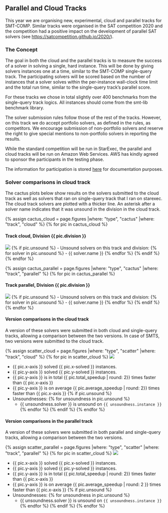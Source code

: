 ## Parallel and Cloud Tracks

This year we are organising new, experimental, cloud and parallel tracks
for SMT-COMP.  Similar tracks were organised in the SAT competition 2020
and the competition had a positive impact on the development of parallel
SAT solvers (see <https://satcompetition.github.io/2020/>).

### The Concept

The goal in both the cloud and the parallel tracks is to measure the
success of a solver in solving a single, hard instance.  This will be done by
giving solvers instances one at a time, similar to the SMT-COMP single-query
track.  The participating solvers will be scored based on the number of
instances that a solver solves within the per-instance wall-clock time limit
and the total run time, similar to the single-query track’s parallel score.

For these tracks we chose in total slightly over 400 benchmarks from the
single-query track logics.  All instances should come from the smt-lib
benchmark library.

The solver submission rules follow those of the rest of the tracks.  However,
on this track we do accept portfolio solvers, as defined in the rules, as
competitors.  We encourage submission of non-portfolio solvers and reserve the
right to give special mentions to non-portfolio solvers in reporting the
results.

While the standard competition will be run in StarExec, the parallel and cloud
tracks will be run on Amazon Web Services.  AWS has kindly agreed to sponsor
the participants in the testing phase.

The information for participation is stored
[here](parallel-and-cloud-tracks-participation.html) for documentation
purposes.



### Solver comparisons in cloud track

The cactus plots below show results on the solvers submitted to the
cloud track as well as solvers that ran on single-query
track that I ran on starexec.  The cloud track solvers are plotted with
a thicker line.  An asterisk after a solver name indicates that it was
unsound in the division in the cloud track.

{% assign cactus_cloud = page.figures |where: "type", "cactus" |where: "track", "cloud" %}
{% for pic in cactus_cloud %}
#### Track cloud, Division {{ pic.division }}
  <img src="par-cloud-analysis/{{ pic.name }}.svg"/>
  {% if pic.unsound %}
  - Unsound solvers on this track and division:
    {% for solver in pic.unsound %}
    - {{ solver.name }}
    {% endfor %}
  {% endif %}
{% endfor %}

{% assign cactus_parallel = page.figures |where: "type", "cactus" |where: "track", "parallel" %}
{% for pic in cactus_parallel %}
#### Track parallel, Division {{ pic.division }}
  <img src="par-cloud-analysis/{{ pic.name }}.svg"/>
  {% if pic.unsound %}
  - Unsound solvers on this track and division:
    {% for solver in pic.unsound %}
    - {{ solver.name }}
    {% endfor %}
  {% endif %}
{% endfor %}


#### Version comparisons in the cloud track

A version of these solvers were submitted in both cloud and single-query
tracks, allowing a comparison between the two versions.  In case of
SMTS, two versions were submitted to the cloud track.

{% assign scatter_cloud = page.figures |where: "type", "scatter" |where: "track", "cloud" %}
{% for pic in scatter_cloud %}
  <img src="par-cloud-analysis/{{ pic.name }}.svg"/>
  - {{ pic.x-axis }} solved {{ pic.x-solved }} instances.
  - {{ pic.y-axis }} solved {{ pic.y-solved }} instances.
  - {{ pic.y-axis }} is in total {{ pic.total_speedup | round: 2}} times faster than
    {{ pic.x-axis }}
  - {{ pic.y-axis }} is on average {{ pic.average_speedup | round: 2}} times faster than
    {{ pic.x-axis }}
  {% if pic.unsound %}
  - Unsoundnesses:
    {% for unsoundness in pic.unsound %}
    - {{ unsoundness.solver }} is unsound on `{{ unsoundness.instance }}`
    {% endfor %}
  {% endif %}
{% endfor %}


#### Version comparisons in the parallel track

A version of these solvers were submitted in both parallel and single-query
tracks, allowing a comparison between the two versions.

{% assign scatter_parallel = page.figures |where: "type", "scatter" |where: "track", "parallel" %}
{% for pic in scatter_cloud %}
  <img src="par-cloud-analysis/{{ pic.name }}.svg"/>
  - {{ pic.x-axis }} solved {{ pic.x-solved }} instances.
  - {{ pic.y-axis }} solved {{ pic.y-solved }} instances.
  - {{ pic.y-axis }} is in total {{ pic.total_speedup | round: 2}} times faster than
    {{ pic.x-axis }}
  - {{ pic.y-axis }} is on average {{ pic.average_speedup | round: 2 }} times faster than
    {{ pic.x-axis }}
  {% if pic.unsound %}
  - Unsoundnesses:
    {% for unsoundness in pic.unsound %}
    - {{ unsoundness.solver }} is unsound on `{{ unsoundness.instance }}`
    {% endfor %}
  {% endif %}
{% endfor %}

